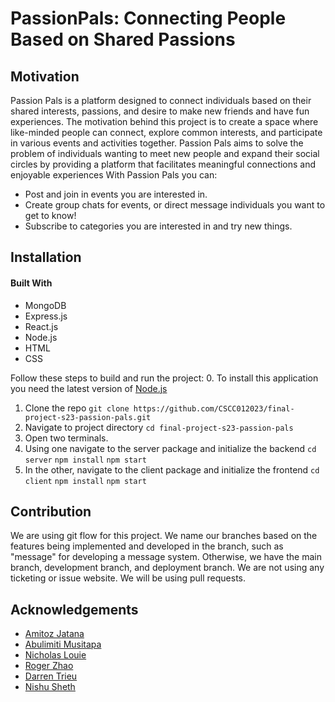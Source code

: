 # PassionPals: Connecting People Based on Shared Passions
## Motivation
Passion Pals is a platform designed to connect individuals based on their shared interests, passions, and desire to make new friends and have fun experiences. The motivation behind this project is to create a space where like-minded people can connect, explore common interests, and participate in various events and activities together. Passion Pals aims to solve the problem of individuals wanting to meet new people and expand their social  circles by providing a platform that facilitates meaningful connections and enjoyable experiences
With Passion Pals you can:
- Post and join in events you are interested in.
- Create group chats for events, or direct message individuals you want to get to know!
- Subscribe to categories you are interested in and try new things.


## Installation
#### Built With
 - MongoDB
 - Express.js
 - React.js
 - Node.js
 - HTML
 - CSS

Follow these steps to build and run the project:
0. To install this application you need the latest version of [Node.js](https://nodejs.org/en/download/)
1. Clone the repo
`git clone https://github.com/CSCC012023/final-project-s23-passion-pals.git`
2. Navigate to project directory
`cd final-project-s23-passion-pals`
3. Open two terminals. 
4. Using one navigate to the server package and initialize the backend
`cd server`
`npm install`
`npm start`
5. In the other, navigate to the client package and initialize the frontend
`cd client`
`npm install`
`npm start`

## Contribution
We are using git flow for this project. We name our branches based on the features being implemented and developed in the branch, such as "message" for developing a message system. Otherwise, we have the main branch, development branch, and deployment branch. We are not using any ticketing or issue website. We will be using pull requests.

## Acknowledgements
- [Amitoz Jatana](https://github.com/A-Jatana)
- [Abulimiti Musitapa](https://github.com/Mustafa0503)
- [Nicholas Louie](https://github.com/ExuApplePie)
- [Roger Zhao](https://github.com/zhaoroger)
- [Darren Trieu](https://github.com/Pyrunix)
- [Nishu Sheth](https://github.com/nishus24)
